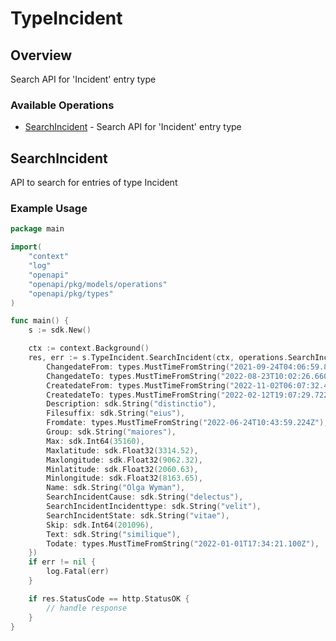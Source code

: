 # TypeIncident

## Overview

Search API for 'Incident' entry type

### Available Operations

* [SearchIncident](#searchincident) - Search API for 'Incident' entry type

## SearchIncident

API to search for entries of type Incident

### Example Usage

```go
package main

import(
	"context"
	"log"
	"openapi"
	"openapi/pkg/models/operations"
	"openapi/pkg/types"
)

func main() {
    s := sdk.New()

    ctx := context.Background()
    res, err := s.TypeIncident.SearchIncident(ctx, operations.SearchIncidentRequest{
        ChangedateFrom: types.MustTimeFromString("2021-09-24T04:06:59.820Z"),
        ChangedateTo: types.MustTimeFromString("2022-08-23T10:02:26.660Z"),
        CreatedateFrom: types.MustTimeFromString("2022-11-02T06:07:32.455Z"),
        CreatedateTo: types.MustTimeFromString("2022-02-12T19:07:29.722Z"),
        Description: sdk.String("distinctio"),
        Filesuffix: sdk.String("eius"),
        Fromdate: types.MustTimeFromString("2022-06-24T10:43:59.224Z"),
        Group: sdk.String("maiores"),
        Max: sdk.Int64(35160),
        Maxlatitude: sdk.Float32(3314.52),
        Maxlongitude: sdk.Float32(9062.32),
        Minlatitude: sdk.Float32(2060.63),
        Minlongitude: sdk.Float32(8163.65),
        Name: sdk.String("Olga Wyman"),
        SearchIncidentCause: sdk.String("delectus"),
        SearchIncidentIncidenttype: sdk.String("velit"),
        SearchIncidentState: sdk.String("vitae"),
        Skip: sdk.Int64(201096),
        Text: sdk.String("similique"),
        Todate: types.MustTimeFromString("2022-01-01T17:34:21.100Z"),
    })
    if err != nil {
        log.Fatal(err)
    }

    if res.StatusCode == http.StatusOK {
        // handle response
    }
}
```
